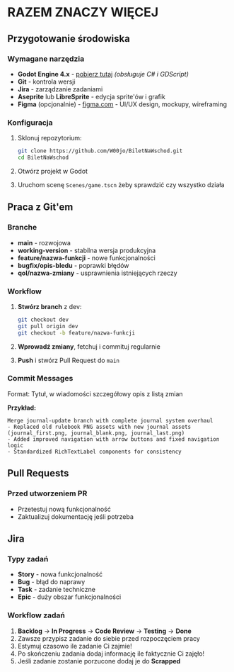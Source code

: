 # RAZEM ZNACZY WIĘCEJ

## Przygotowanie środowiska

### Wymagane narzędzia

- **Godot Engine 4.x** - [pobierz tutaj](https://godotengine.org/) *(obsługuje C# i GDScript)*
- **Git** - kontrola wersji
- **Jira** - zarządzanie zadaniami
- **Aseprite** lub **LibreSprite** - edycja sprite'ów i grafik
- **Figma** (opcjonalnie) - [figma.com](https://www.figma.com/) - UI/UX design, mockupy, wireframing

### Konfiguracja

1. Sklonuj repozytorium:

   ```bash
   git clone https://github.com/W00jo/BiletNaWschod.git
   cd BiletNaWschod
   ```

2. Otwórz projekt w Godot
3. Uruchom scenę `Scenes/game.tscn` żeby sprawdzić czy wszystko działa

## Praca z Git'em

### Branche

- **main** - rozwojowa
- **working-version** - stabilna wersja produkcyjna
- **feature/nazwa-funkcji** - nowe funkcjonalności
- **bugfix/opis-bledu** - poprawki błędów
- **qol/nazwa-zmiany** - usprawnienia istniejących rzeczy

### Workflow

1. **Stwórz branch** z dev:

   ```bash
   git checkout dev
   git pull origin dev
   git checkout -b feature/nazwa-funkcji
   ```

2. **Wprowadź zmiany**, fetchuj i commituj regularnie

3. **Push** i stwórz Pull Request do `main`

### Commit Messages

Format: Tytuł, w wiadomości szczegółowy opis z listą zmian

**Przykład:**

```text
Merge journal-update branch with complete journal system overhaul
- Replaced old rulebook PNG assets with new journal assets (journal_first.png, journal_blank.png, journal_last.png)  
- Added improved navigation with arrow buttons and fixed navigation logic
- Standardized RichTextLabel components for consistency
```

## Pull Requests

### Przed utworzeniem PR

- Przetestuj nową funkcjonalność
- Zaktualizuj dokumentację jeśli potrzeba

## Jira

### Typy zadań

- **Story** - nowa funkcjonalność
- **Bug** - błąd do naprawy
- **Task** - zadanie techniczne
- **Epic** - duży obszar funkcjonalności

### Workflow zadań

1. **Backlog** → **In Progress** → **Code Review** → **Testing** → **Done**
2. Zawsze przypisz zadanie do siebie przed rozpoczęciem pracy
3. Estymuj czasowo ile zadanie Ci zajmie!
4. Po skończeniu zadania dodaj informację ile faktycznie Ci zajęło!
5. Jeśli zadanie zostanie porzucone dodaj je do **Scrapped**
